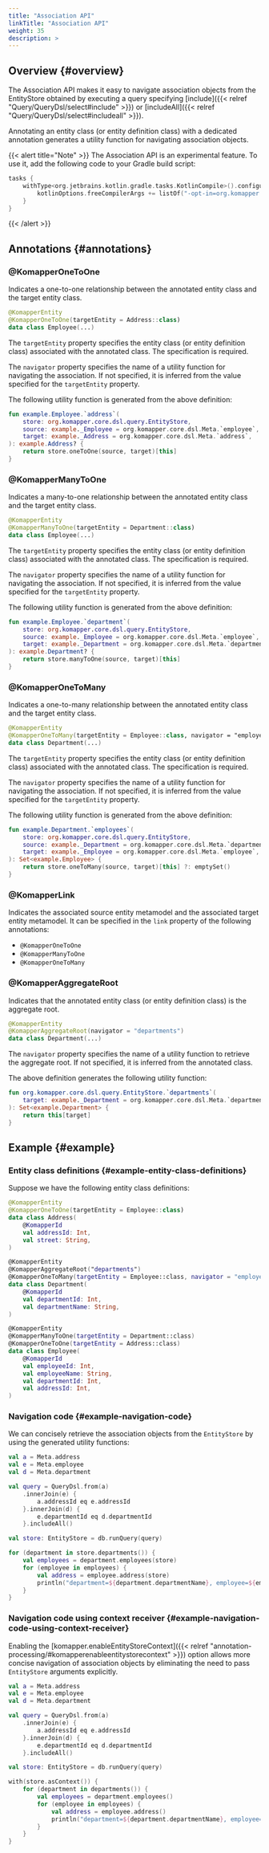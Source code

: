 ```yaml
---
title: "Association API"
linkTitle: "Association API"
weight: 35
description: >
---
```


## Overview {#overview}

The Association API makes it easy to navigate association objects from 
the EntityStore obtained by executing a query specifying [include]({{< relref "Query/QueryDsl/select#include" >}})
or [includeAll]({{< relref "Query/QueryDsl/select#includeall" >}}).

Annotating an entity class (or entity definition class) with a dedicated annotation
generates a utility function for navigating association objects.

{{< alert title="Note" >}}
The Association API is an experimental feature.
To use it, add the following code to your Gradle build script:

```kotlin
tasks {
    withType<org.jetbrains.kotlin.gradle.tasks.KotlinCompile>().configureEach {
        kotlinOptions.freeCompilerArgs += listOf("-opt-in=org.komapper.annotation.KomapperExperimentalAssociation")
    }
}
```
{{< /alert >}}


## Annotations {#annotations}

### @KomapperOneToOne

Indicates a one-to-one relationship between the annotated entity class and the target entity class.

```kotlin
@KomapperEntity
@KomapperOneToOne(targetEntity = Address::class)
data class Employee(...)
```

The `targetEntity` property specifies the entity class (or entity definition class) associated with the annotated class.
The specification is required.

The `navigator` property specifies the name of a utility function for navigating the association.
If not specified, it is inferred from the value specified for the `targetEntity` property.

The following utility function is generated from the above definition:

```kotlin
fun example.Employee.`address`(
    store: org.komapper.core.dsl.query.EntityStore,
    source: example._Employee = org.komapper.core.dsl.Meta.`employee`,
    target: example._Address = org.komapper.core.dsl.Meta.`address`,
): example.Address? {
    return store.oneToOne(source, target)[this]
}
```

### @KomapperManyToOne

Indicates a many-to-one relationship between the annotated entity class and the target entity class.

```kotlin
@KomapperEntity
@KomapperManyToOne(targetEntity = Department::class)
data class Employee(...)
```

The `targetEntity` property specifies the entity class (or entity definition class) associated with the annotated class.
The specification is required.

The `navigator` property specifies the name of a utility function for navigating the association.
If not specified, it is inferred from the value specified for the `targetEntity` property.

The following utility function is generated from the above definition:

```kotlin
fun example.Employee.`department`(
    store: org.komapper.core.dsl.query.EntityStore,
    source: example._Employee = org.komapper.core.dsl.Meta.`employee`,
    target: example._Department = org.komapper.core.dsl.Meta.`department`,
): example.Department? {
    return store.manyToOne(source, target)[this]
}
```

### @KomapperOneToMany

Indicates a one-to-many relationship between the annotated entity class and the target entity class.

```kotlin
@KomapperEntity
@KomapperOneToMany(targetEntity = Employee::class, navigator = "employees")
data class Department(...)
```

The `targetEntity` property specifies the entity class (or entity definition class) associated with the annotated class.
The specification is required.

The `navigator` property specifies the name of a utility function for navigating the association.
If not specified, it is inferred from the value specified for the `targetEntity` property.

The following utility function is generated from the above definition:

```kotlin
fun example.Department.`employees`(
    store: org.komapper.core.dsl.query.EntityStore,
    source: example._Department = org.komapper.core.dsl.Meta.`department`,
    target: example._Employee = org.komapper.core.dsl.Meta.`employee`,
): Set<example.Employee> {
    return store.oneToMany(source, target)[this] ?: emptySet()
}
```

### @KomapperLink

Indicates the associated source entity metamodel and the associated target entity metamodel.
It can be specified in the `link` property of the following annotations:

- `@KomapperOneToOne`
- `@KomapperManyToOne`
- `@KomapperOneToMany`

### @KomapperAggregateRoot

Indicates that the annotated entity class (or entity definition class) is the aggregate root.

```kotlin
@KomapperEntity
@KomapperAggregateRoot(navigator = "departments")
data class Department(...)
```

The `navigator` property specifies the name of a utility function to retrieve the aggregate root.
If not specified, it is inferred from the annotated class.

The above definition generates the following utility function:

```kotlin
fun org.komapper.core.dsl.query.EntityStore.`departments`(
    target: example._Department = org.komapper.core.dsl.Meta.`department`,
): Set<example.Department> {
    return this[target]
}
```

## Example {#example}

### Entity class definitions {#example-entity-class-definitions}

Suppose we have the following entity class definitions:

```kotlin
@KomapperEntity
@KomapperOneToOne(targetEntity = Employee::class)
data class Address(
    @KomapperId
    val addressId: Int,
    val street: String,
)

@KomapperEntity
@KomapperAggregateRoot("departments")
@KomapperOneToMany(targetEntity = Employee::class, navigator = "employees")
data class Department(
    @KomapperId
    val departmentId: Int,
    val departmentName: String,
)

@KomapperEntity
@KomapperManyToOne(targetEntity = Department::class)
@KomapperOneToOne(targetEntity = Address::class)
data class Employee(
    @KomapperId
    val employeeId: Int,
    val employeeName: String,
    val departmentId: Int,
    val addressId: Int,
)
```

### Navigation code {#example-navigation-code}

We can concisely retrieve the association objects from the `EntityStore` by using the generated utility functions:

```kotlin
val a = Meta.address
val e = Meta.employee
val d = Meta.department

val query = QueryDsl.from(a)
    .innerJoin(e) {
        a.addressId eq e.addressId
    }.innerJoin(d) {
        e.departmentId eq d.departmentId
    }.includeAll()

val store: EntityStore = db.runQuery(query)

for (department in store.departments()) {
    val employees = department.employees(store)
    for (employee in employees) {
        val address = employee.address(store)
        println("department=${department.departmentName}, employee=${employee.employeeName}, address=${address?.street}")
    }
}
```

### Navigation code using context receiver {#example-navigation-code-using-context-receiver}

Enabling the [komapper.enableEntityStoreContext]({{< relref "annotation-processing/#komapperenableentitystorecontext" >}})
option allows more concise navigation of association objects 
by eliminating the need to pass `EntityStore` arguments explicitly.

```kotlin
val a = Meta.address
val e = Meta.employee
val d = Meta.department

val query = QueryDsl.from(a)
    .innerJoin(e) {
        a.addressId eq e.addressId
    }.innerJoin(d) {
        e.departmentId eq d.departmentId
    }.includeAll()

val store: EntityStore = db.runQuery(query)

with(store.asContext()) {
    for (department in departments()) {
        val employees = department.employees()
        for (employee in employees) {
            val address = employee.address()
            println("department=${department.departmentName}, employee=${employee.employeeName}, address=${address?.street}")
        }
    }
}
```
